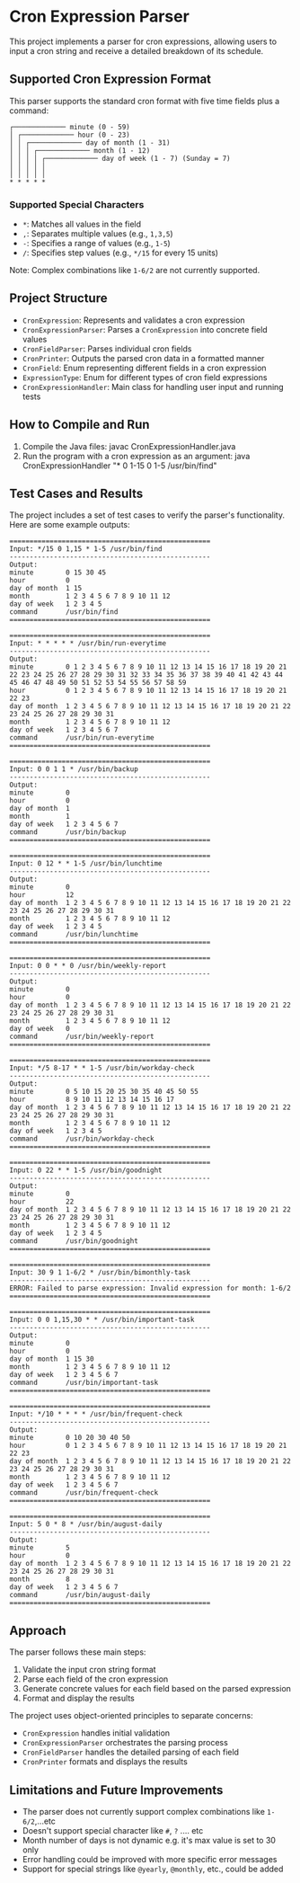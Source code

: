 # Cron Expression Parser

This project implements a parser for cron expressions, allowing users to input a cron string and receive a detailed breakdown of its schedule.

## Supported Cron Expression Format

This parser supports the standard cron format with five time fields plus a command:

```
┌───────────── minute (0 - 59)
│ ┌───────────── hour (0 - 23)
│ │ ┌───────────── day of month (1 - 31)
│ │ │ ┌───────────── month (1 - 12)
│ │ │ │ ┌───────────── day of week (1 - 7) (Sunday = 7)
│ │ │ │ │
│ │ │ │ │
* * * * *
```

### Supported Special Characters

- `*`: Matches all values in the field
- `,`: Separates multiple values (e.g., `1,3,5`)
- `-`: Specifies a range of values (e.g., `1-5`)
- `/`: Specifies step values (e.g., `*/15` for every 15 units)

Note: Complex combinations like `1-6/2` are not currently supported.

## Project Structure

- `CronExpression`: Represents and validates a cron expression
- `CronExpressionParser`: Parses a `CronExpression` into concrete field values
- `CronFieldParser`: Parses individual cron fields
- `CronPrinter`: Outputs the parsed cron data in a formatted manner
- `CronField`: Enum representing different fields in a cron expression
- `ExpressionType`: Enum for different types of cron field expressions
- `CronExpressionHandler`: Main class for handling user input and running tests

## How to Compile and Run

1. Compile the Java files: javac CronExpressionHandler.java
2. Run the program with a cron expression as an argument: java CronExpressionHandler "* 0 1-15 0 1-5 /usr/bin/find"


## Test Cases and Results

The project includes a set of test cases to verify the parser's functionality. Here are some example outputs:

```
==================================================
Input: */15 0 1,15 * 1-5 /usr/bin/find
--------------------------------------------------
Output:
minute        0 15 30 45
hour          0
day of month  1 15
month         1 2 3 4 5 6 7 8 9 10 11 12
day of week   1 2 3 4 5
command       /usr/bin/find
==================================================

==================================================
Input: * * * * * /usr/bin/run-everytime
--------------------------------------------------
Output:
minute        0 1 2 3 4 5 6 7 8 9 10 11 12 13 14 15 16 17 18 19 20 21 22 23 24 25 26 27 28 29 30 31 32 33 34 35 36 37 38 39 40 41 42 43 44 45 46 47 48 49 50 51 52 53 54 55 56 57 58 59
hour          0 1 2 3 4 5 6 7 8 9 10 11 12 13 14 15 16 17 18 19 20 21 22 23
day of month  1 2 3 4 5 6 7 8 9 10 11 12 13 14 15 16 17 18 19 20 21 22 23 24 25 26 27 28 29 30 31
month         1 2 3 4 5 6 7 8 9 10 11 12
day of week   1 2 3 4 5 6 7
command       /usr/bin/run-everytime
==================================================

==================================================
Input: 0 0 1 1 * /usr/bin/backup
--------------------------------------------------
Output:
minute        0
hour          0
day of month  1
month         1
day of week   1 2 3 4 5 6 7
command       /usr/bin/backup
==================================================

==================================================
Input: 0 12 * * 1-5 /usr/bin/lunchtime
--------------------------------------------------
Output:
minute        0
hour          12
day of month  1 2 3 4 5 6 7 8 9 10 11 12 13 14 15 16 17 18 19 20 21 22 23 24 25 26 27 28 29 30 31
month         1 2 3 4 5 6 7 8 9 10 11 12
day of week   1 2 3 4 5
command       /usr/bin/lunchtime
==================================================

==================================================
Input: 0 0 * * 0 /usr/bin/weekly-report
--------------------------------------------------
Output:
minute        0
hour          0
day of month  1 2 3 4 5 6 7 8 9 10 11 12 13 14 15 16 17 18 19 20 21 22 23 24 25 26 27 28 29 30 31
month         1 2 3 4 5 6 7 8 9 10 11 12
day of week   0
command       /usr/bin/weekly-report
==================================================

==================================================
Input: */5 8-17 * * 1-5 /usr/bin/workday-check
--------------------------------------------------
Output:
minute        0 5 10 15 20 25 30 35 40 45 50 55
hour          8 9 10 11 12 13 14 15 16 17
day of month  1 2 3 4 5 6 7 8 9 10 11 12 13 14 15 16 17 18 19 20 21 22 23 24 25 26 27 28 29 30 31
month         1 2 3 4 5 6 7 8 9 10 11 12
day of week   1 2 3 4 5
command       /usr/bin/workday-check
==================================================

==================================================
Input: 0 22 * * 1-5 /usr/bin/goodnight
--------------------------------------------------
Output:
minute        0
hour          22
day of month  1 2 3 4 5 6 7 8 9 10 11 12 13 14 15 16 17 18 19 20 21 22 23 24 25 26 27 28 29 30 31
month         1 2 3 4 5 6 7 8 9 10 11 12
day of week   1 2 3 4 5
command       /usr/bin/goodnight
==================================================

==================================================
Input: 30 9 1 1-6/2 * /usr/bin/bimonthly-task
--------------------------------------------------
ERROR: Failed to parse expression: Invalid expression for month: 1-6/2
==================================================

==================================================
Input: 0 0 1,15,30 * * /usr/bin/important-task
--------------------------------------------------
Output:
minute        0
hour          0
day of month  1 15 30
month         1 2 3 4 5 6 7 8 9 10 11 12
day of week   1 2 3 4 5 6 7
command       /usr/bin/important-task
==================================================

==================================================
Input: */10 * * * * /usr/bin/frequent-check
--------------------------------------------------
Output:
minute        0 10 20 30 40 50
hour          0 1 2 3 4 5 6 7 8 9 10 11 12 13 14 15 16 17 18 19 20 21 22 23
day of month  1 2 3 4 5 6 7 8 9 10 11 12 13 14 15 16 17 18 19 20 21 22 23 24 25 26 27 28 29 30 31
month         1 2 3 4 5 6 7 8 9 10 11 12
day of week   1 2 3 4 5 6 7
command       /usr/bin/frequent-check
==================================================

==================================================
Input: 5 0 * 8 * /usr/bin/august-daily
--------------------------------------------------
Output:
minute        5
hour          0
day of month  1 2 3 4 5 6 7 8 9 10 11 12 13 14 15 16 17 18 19 20 21 22 23 24 25 26 27 28 29 30 31
month         8
day of week   1 2 3 4 5 6 7
command       /usr/bin/august-daily
==================================================
```


## Approach

The parser follows these main steps:

1. Validate the input cron string format
2. Parse each field of the cron expression
3. Generate concrete values for each field based on the parsed expression
4. Format and display the results

The project uses object-oriented principles to separate concerns:
- `CronExpression` handles initial validation
- `CronExpressionParser` orchestrates the parsing process
- `CronFieldParser` handles the detailed parsing of each field
- `CronPrinter` formats and displays the results

## Limitations and Future Improvements

- The parser does not currently support complex combinations like `1-6/2`,...etc
- Doesn't support special character like `#`, `?` .... etc
- Month number of days is not dynamic e.g. it's max value is set to 30 only
- Error handling could be improved with more specific error messages
- Support for special strings like `@yearly`, `@monthly`, etc., could be added
